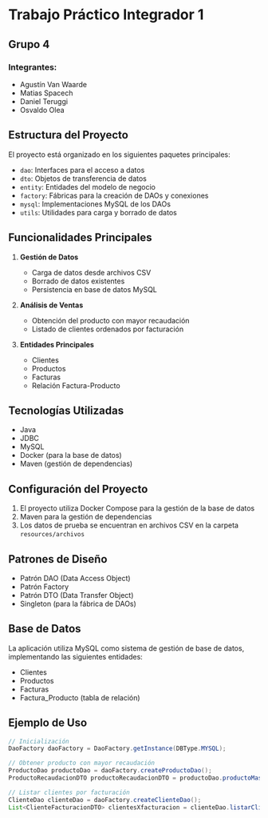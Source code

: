# Trabajo Práctico Integrador 1
## Grupo 4
### Integrantes:
- Agustín Van Waarde
- Matias Spacech
- Daniel Teruggi
- Osvaldo Olea
## Estructura del Proyecto

El proyecto está organizado en los siguientes paquetes principales:

- `dao`: Interfaces para el acceso a datos
- `dto`: Objetos de transferencia de datos
- `entity`: Entidades del modelo de negocio
- `factory`: Fábricas para la creación de DAOs y conexiones
- `mysql`: Implementaciones MySQL de los DAOs
- `utils`: Utilidades para carga y borrado de datos

## Funcionalidades Principales

1. **Gestión de Datos**
   - Carga de datos desde archivos CSV
   - Borrado de datos existentes
   - Persistencia en base de datos MySQL

2. **Análisis de Ventas**
   - Obtención del producto con mayor recaudación
   - Listado de clientes ordenados por facturación

3. **Entidades Principales**
   - Clientes
   - Productos
   - Facturas
   - Relación Factura-Producto

## Tecnologías Utilizadas

- Java
- JDBC
- MySQL
- Docker (para la base de datos)
- Maven (gestión de dependencias)

## Configuración del Proyecto

1. El proyecto utiliza Docker Compose para la gestión de la base de datos
2. Maven para la gestión de dependencias
3. Los datos de prueba se encuentran en archivos CSV en la carpeta `resources/archivos`

## Patrones de Diseño

- Patrón DAO (Data Access Object)
- Patrón Factory
- Patrón DTO (Data Transfer Object)
- Singleton (para la fábrica de DAOs)

## Base de Datos

La aplicación utiliza MySQL como sistema de gestión de base de datos, implementando las siguientes entidades:
- Clientes
- Productos
- Facturas
- Factura_Producto (tabla de relación)

## Ejemplo de Uso

```java
// Inicialización
DaoFactory daoFactory = DaoFactory.getInstance(DBType.MYSQL);

// Obtener producto con mayor recaudación
ProductoDao productoDao = daoFactory.createProductoDao();
ProductoRecaudacionDTO productoRecaudacionDTO = productoDao.productoMasRecaudo();

// Listar clientes por facturación
ClienteDao clienteDao = daoFactory.createClienteDao();
List<ClienteFacturacionDTO> clientesXfacturacion = clienteDao.listarClientesXFacturacion();
```

